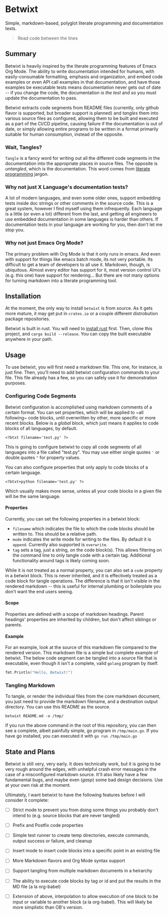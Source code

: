 <?btxt+btxt tag='skip' ?>
# Betwixt

Simple, markdown-based, polyglot literate programming and documentation tests. 

> Read code between the lines

## Summary

Betwixt is heavily inspired by the literate programming features of Emacs Org Mode. The ability to write documentation intended for humans, with easily-consumable formatting, emphasis and organization, and embed code examples or even API call examples in that documentation, and have those examples be executable tests means documentation never gets out of date -- if you change the code, the documentation _is the test_ and so you must update the documentation to pass. 

Betwixt extracts code segments from README files (currently, only github flavor is supported, but broader support is planned) and _tangles_ them into various source files as configured, allowing them to be built and executed as a part of the CI/CD pipeline, causing failure if the documentation is out of date, or simply allowing entire programs to be written in a format primarily suitable for human consumption, instead of the opposite.

### Wait, Tangles?

`Tangle` is a fancy word for writing out all the different code segments in the documentation into the appropriate places in source files. The opposite is _untangled_, which is the documentation. This word comes from [literate programming](http://www.literateprogramming.com/) jargon.

### Why not just X Language's documentation tests?

A lot of modern languages, and even some older ones, support embedding tests inside doc strings or other comments in the source code. This is a great system, however I find myself using them infrequently. Each language is a little (or even a lot) different from the last, and getting all engineers to use embedded documentation in some languages is harder than others. If documentation tests in your language are working for you, then don't let me stop you. 

### Why not just Emacs Org Mode?

The primary problem with Org Mode is that it only runs in emacs. And even with support for things like emacs batch mode, its not very portable. Its difficult to get a team of developers to all use it. Markdown, though, is ubiquitous. Almost every editor has support for it, most version control UI's (e.g. this one) have support for rendering... But there are not many options for turning markdown into a literate programming tool.

## Installation

At the moment, the only way to install `betwixt` is from source. As it gets more mature, it may get put in `crates.io` or a couple different distrobution package repositories. 

Betwixt is built in rust. You will need to [install rust](https://www.rust-lang.org/learn/get-started) first. Then, clone this project, and `cargo build --release`. You can copy the built executable anywhere in your path.

## Usage 

To use betwixt, you will first need a markdown file. This one, for instance, is just fine. Then, you'll need to add betwixt configuration commands to your file. This file already has a few, so you can safely use it for demonstration purposes. 

### Configuring Code Segments

Betwixt configuration is accomplished using markdown comments of a certain format. You can set properties, which will be applied to ~all following~ code blocks, until overwritten by other, more specific or more recent blocks. Below is a _global_ block, which just means it applies to code blocks of all languages, by default.

```btxt
<?btxt filename='test.py' ?>
```

This is going to configure betwixt to copy all code segments of all languages into a file called "test.py". You may use either single quotes `'` or double quotes `"` for property values. 

You can also configure properties that only apply to code blocks of a certain language. 

```btxt
<?btxt+python filename='test.py' ?>
```

Which usually makes more sense, unless all your code blocks in a given file will be the same language. 

#### Properties

Currently, you can set the following properties in a betwixt block:

 - `filename` which indicates the file to which the code blocks should be written to. This should be a relative path.
 - `mode` indicates the write mode for writing to the files. By default it is `append`. Currently also supported is `overwrite`.
 - `tag` sets a tag, just a string, on the code block(s). This allows filtering on the command line to only tangle code with a certain tag. Additional functionality around tags is likely coming soon.
 
 While it is not treated as a normal property, you can also set a `code` property in a betwixt block. This is never inherited, and it is effectively treated as a code block for tangle operations. The difference is that it isn't visible in the rendered markdown -- this is useful for internal plumbing or boilerplate you don't want the end users seeing.
 
#### Scope

Properties are defined with a scope of markdown headings. Parent headings' properties are inherited by children, but don't affect siblings or parents.

#### Example

<?btxt+go filename="main.go" tag='examples' code=|||package main

import "fmt"

func main() {
||| mode='overwrite' ?>

For an example, look at the source of this markdown file compared to the rendered version. This markdown file is a simple but complete example of betwixt. The below code segment can be tangled into a source file that is executable, even though it isn't a complete, valid `golang` program by itself.

<?btxt+go mode='append' ?>
```go
fmt.Println("Hello, Betwixt!")
```

<?btxt+go code='}' ?>

### Tangling Markdown

To tangle, or render the individual files from the core markdown document, you just need to provide the markdown filename, and a destination output directory. You can use this README as the source.

`betwixt README.md -o /tmp/`

If you run the above command in the root of this repository, you can then see a complete, albeit painfully simple, go program in `/tmp/main.go`. If you have go installed, you can executed it with `go run /tmp/main.go`

## State and Plans

Betwixt is still very, very early. It does technically work, but it is going to be very rough around the edges, with unhelpful crash error messages in the case of a misconfigured markdown source. It'll also likely have a few fundamental bugs, and maybe even (*gasp*) some bad design decisions. Use at your own risk at the moment.

Ultimately, I want betwixt to have the following features before I will consider it complete:

 - [ ] Strict mode to prevent you from doing some things you probably don't intend to (e.g. source blocks that are never tangled)
 - [ ] Prefix and Postfix code properties
 - [ ] Simple test runner to create temp directories, execute commands, output success or failure, and cleanup
 - [ ] Insert mode to insert code blocks into a specific point in an existing file
 - [ ] More Markdown flavors and Org Mode syntax support
 - [ ] Support tangling from multiple markdown documents in a heirarchy
 - [ ] The ability to execute code blocks by tag or id and put the results in the MD file (a la org-babel)
 - [ ] Extension of above, interpolation to allow execution of one block to be input or variable to another block (a la org-babel). This will likely be more simplistic than OB's version.
 
